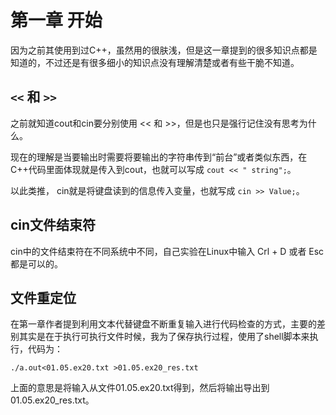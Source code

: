 # 第一章 开始

因为之前其使用到过C++，虽然用的很肤浅，但是这一章提到的很多知识点都是知道的，不过还是有很多细小的知识点没有理解清楚或者有些干脆不知道。

## `<<` 和 `>>`

之前就知道cout和cin要分别使用 << 和 >>，但是也只是强行记住没有思考为什么。

现在的理解是当要输出时需要将要输出的字符串传到“前台”或者类似东西，在C++代码里面体现就是传入到cout，也就可以写成 `cout << " string";`。

以此类推， cin就是将键盘读到的信息传入变量，也就写成 `cin >> Value;`。

## cin文件结束符

cin中的文件结束符在不同系统中不同，自己实验在Linux中输入 Crl + D 或者 Esc都是可以的。

## 文件重定位

在第一章作者提到利用文本代替键盘不断重复输入进行代码检查的方式，主要的差别其实是在于执行可执行文件时候，我为了保存执行过程，使用了shell脚本来执行，代码为：

```shell
./a.out<01.05.ex20.txt >01.05.ex20_res.txt
```

上面的意思是将输入从文件01.05.ex20.txt得到，然后将输出导出到01.05.ex20_res.txt。
